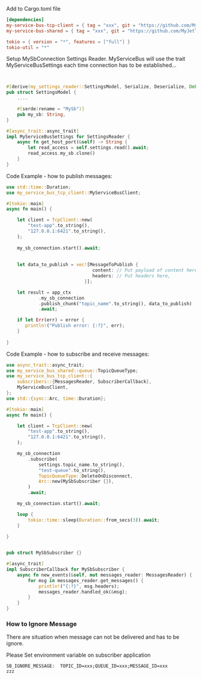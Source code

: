 
Add to Cargo.toml file

```toml
[dependencies]
my-service-bus-tcp-client = { tag = "xxx", git = "https://github.com/MyJetTools/my-service-bus-tcp-client.git" }
my-service-bus-shared = { tag = "xxx", git = "https://github.com/MyJetTools/my-service-bus-shared.git" }

tokio = { version = "*", features = ["full"] }
tokio-util = "*"
```

Setup MySbConnection Settings Reader. MyServiceBus will use the trait MyServiceBusSettings each time connection has to be established...

```rust


#[derive(my_settings_reader::SettingsModel, Serialize, Deserialize, Debug, Clone)]
pub struct SettingsModel {
    ....

    #[serde(rename = "MySb")]
    pub my_sb: String,
}

#[async_trait::async_trait]
impl MyServiceBusSettings for SettingsReader {
    async fn get_host_port(&self) -> String {
        let read_access = self.settings.read().await;
        read_access.my_sb.clone()
    }
}


```


Code Example - how to publish messages:

```rust
use std::time::Duration;
use my_service_bus_tcp_client::MyServiceBusClient;

#[tokio::main]
async fn main() {

    let client = TcpClient::new(
        "test-app".to_string(),
        "127.0.0.1:6421".to_string(),
    );
    
    my_sb_connection.start().await;
    
    
    let data_to_publish = vec![MessageToPublish {
                                content: // Put payload of content here,
                                headers: // Put headers here,
                             }];

    let result = app_ctx
            .my_sb_connection
            .publish_chunk("topic_name".to_string(), data_to_publish)
            .await;

    if let Err(err) = error {
       println!("Publish error: {:?}", err);
    }
            
}
```

Code Example - how to subscribe and receive messages:

```rust
use async_trait::async_trait;
use my_service_bus_shared::queue::TopicQueueType;
use my_service_bus_tcp_client::{
    subscribers::{MessagesReader, SubscriberCallback},
    MyServiceBusClient,
};
use std::{sync::Arc, time::Duration};

#[tokio::main]
async fn main() {

    let client = TcpClient::new(
        "test-app".to_string(),
        "127.0.0.1:6421".to_string(),
    );

    my_sb_connection
        .subscribe(
            settings.topic_name.to_string(),
            "test-queue".to_string(),
            TopicQueueType::DeleteOnDisconnect,
            Arc::new(MySbSubscriber {}),
        )
        .await;

    my_sb_connection.start().await;

    loop {
        tokio::time::sleep(Duration::from_secs(3)).await;
    }
            
}


pub struct MySbSubscriber {}

#[async_trait]
impl SubscriberCallback for MySbSubscriber {
    async fn new_events(&self, mut messages_reader: MessagesReader) {
        for msg in messages_reader.get_messages() {
            println!("{:?}", msg.headers);
            messages_reader.handled_ok(&msg);
        }
    }
}
```


### How to Ignore Message

There are situation when message can not be delivered and has to be ignore.

Please Set environment variable on subscriber application
```env
SB_IGNORE_MESSAGE:  TOPIC_ID=xxx;QUEUE_ID=xxx;MESSAGE_ID=xxx
zzz

